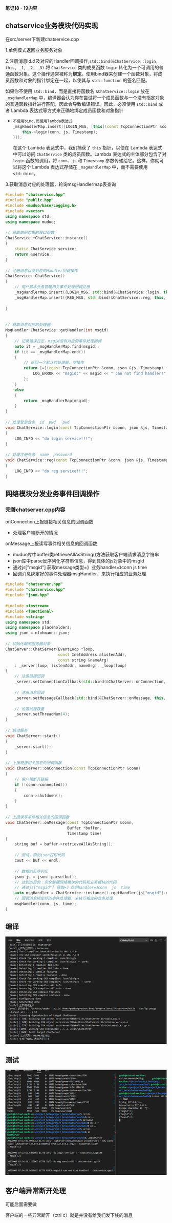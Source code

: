 **笔记18 - 19内容**

## chatservice业务模块代码实现

在src/server下新建chatservice.cpp

1.单例模式返回业务服务对象

2.注册消息id以及对应的Handler回调操作,`std::bind(&ChatService::login, this, _1, _2, _3)` 将 `ChatService` 类的成员函数 `login` 转化为一个可调用的普通函数对象。这个操作通常被称为**绑定**。使用bind器来创建一个函数对象，将成员函数和对象的指针绑定在一起，以使其与 `std::function` 的签名匹配。

如果你不使用 `std::bind`，而是直接将函数名 `&ChatService::login` 放在 `_msgHandlerMap` 中，编译器会认为你在尝试将一个成员函数与一个没有指定对象的普通函数指针进行匹配，因此会导致编译错误。因此，必须使用 `std::bind` 或者 Lambda 表达式等方式来正确地绑定成员函数和对象指针

- ```C++
  不使用bind,而使用lambda表达式
  _msgHandlerMap.insert({LOGIN_MSG, [this](const TcpConnectionPtr &conn, json &js, Timestamp) {
      this->login(conn, js, Timestamp);
  }});
  ```

  在这个 Lambda 表达式中，我们捕获了 `this` 指针，以便在 Lambda 表达式中可以访问 `ChatService` 类的成员函数。Lambda 表达式的主体部分包含了对 `login` 函数的调用，将 `conn`、`js` 和 `Timestamp` 参数传递给它。这样，你就可以将这个 Lambda 表达式存储在 `_msgHandlerMap` 中，而不需要使用 `std::bind`。

3.获取消息对应的处理器，轮询msgHandlermap表查询

```C++
#include "chatservice.hpp"
#include "public.hpp"
#include <muduo/base/Logging.h>
#include <vector>
using namespace std;
using namespace muduo;

// 获取单例对象的接口函数
ChatService *ChatService::instance()
{
    static ChatService service;
    return &service;
}

// 注册消息以及对应的Handler回调操作
ChatService::ChatService()
{
    // 用户基本业务管理相关事件处理回调注册
    _msgHandlerMap.insert({LOGIN_MSG, std::bind(&ChatService::login, this, _1, _2, _3)});
    _msgHandlerMap.insert({REG_MSG, std::bind(&ChatService::reg, this, _1, _2, _3)});

}


// 获取消息对应的处理器
MsgHandler ChatService::getHandler(int msgid)
{
    // 记录错误日志，msgid没有对应的事件处理回调
    auto it = _msgHandlerMap.find(msgid);
    if (it == _msgHandlerMap.end())
    {
        // 返回一个默认的处理器，空操作
        return [=](const TcpConnectionPtr &conn, json &js, Timestamp) {
            LOG_ERROR << "msgid:" << msgid << " can not find handler!";
        };
    }
    else
    {
        return _msgHandlerMap[msgid];
    }
}

// 处理登录业务  id  pwd   pwd
void ChatService::login(const TcpConnectionPtr &conn, json &js, Timestamp time)
{
    LOG_INFO << "do login service!!!";
}

// 处理注册业务  name  password
void ChatService::reg(const TcpConnectionPtr &conn, json &js, Timestamp time)
{
    LOG_INFO << "do reg service!!!";
}

```

## 网络模块分发业务事件回调操作

### 完善chatserver.cpp内容

onConnection上报链接相关信息的回调函数

- 处理客户端断开的情况

onMessage上报读写事件相关信息的回调函数

- muduo库中buffer类retrieveAllAsString()方法获取客户端请求消息字符串
- json库中parse反序列化字符串信息，得到具体的js对象中的msgid
- 通过js["msgid"] 获取message类型=》业务handler=》conn  js  time
- 回调消息绑定好的事件处理器msgHandler，来执行相应的业务处理

```C++
#include "chatserver.hpp"
#include "chatservice.hpp"
#include "json.hpp"

#include <iostream>
#include <functional>
#include <string>
using namespace std;
using namespace placeholders;
using json = nlohmann::json;

// 初始化聊天服务器对象
ChatServer::ChatServer(EventLoop *loop,
                       const InetAddress &listenAddr,
                       const string &nameArg)
    : _server(loop, listenAddr, nameArg), _loop(loop)
{
    // 注册链接回调
    _server.setConnectionCallback(std::bind(&ChatServer::onConnection, this, _1));

    // 注册消息回调
    _server.setMessageCallback(std::bind(&ChatServer::onMessage, this, _1, _2, _3));

    // 设置线程数量
    _server.setThreadNum(4);
}

// 启动服务
void ChatServer::start()
{
    _server.start();
}

// 上报链接相关信息的回调函数
void ChatServer::onConnection(const TcpConnectionPtr &conn)
{
    // 客户端断开链接
    if (!conn->connected())
    {
        conn->shutdown();
    }
}

// 上报读写事件相关信息的回调函数
void ChatServer::onMessage(const TcpConnectionPtr &conn,
                           Buffer *buffer,
                           Timestamp time)
{
    string buf = buffer->retrieveAllAsString();

    // 测试，添加json打印代码
    cout << buf << endl;

    // 数据的反序列化
    json js = json::parse(buf);
    // 达到的目的：完全解耦网络模块的代码和业务模块的代码
    // 通过js["msgid"] 获取=》业务handler=》conn  js  time
    auto msgHandler = ChatService::instance()->getHandler(js["msgid"].get<int>());
    // 回调消息绑定好的事件处理器，来执行相应的业务处理
    msgHandler(conn, js, time);
}
```



## 编译

![image-20230909153232570](image/image-20230909153232570.png)

## 测试

![image-20230909153513001](image/image-20230909153513001.png)



## 客户端异常断开处理

可能后面需要做

客户端的一些异常断开（ctrl c）就是并没有给我们发下线的消息